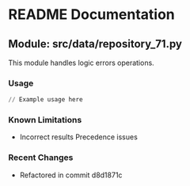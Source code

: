 # README Documentation

## Module: src/data/repository_71.py

This module handles logic errors operations.

### Usage

```python
// Example usage here
```

### Known Limitations

- Incorrect results Precedence issues

### Recent Changes

- Refactored in commit d8d1871c
